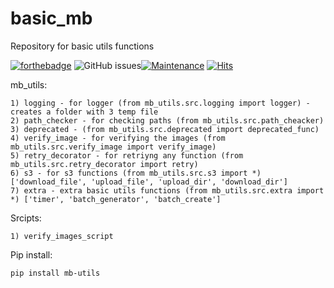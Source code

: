 # basic_mb
Repository for basic utils functions

[![forthebadge](https://forthebadge.com/images/badges/made-with-python.svg)](https://www.python.org/)
<img alt="GitHub issues" src="https://img.shields.io/github/issues/bigmb/basic_mb">[![Maintenance](https://img.shields.io/badge/Maintained%3F-yes-green.svg)](https://github.com/bigmb/mb_pandas/graphs/commit-activity)
[![Hits](https://hits.seeyoufarm.com/api/count/incr/badge.svg?url=https%3A%2F%2Fgithub.com%2Fbigmb%2Fmb_utils&count_bg=%2379C83D&title_bg=%23555555&icon=&icon_color=%23E7E7E7&title=hits&edge_flat=false)](https://hits.seeyoufarm.com)

mb_utils:

    1) logging - for logger (from mb_utils.src.logging import logger) - creates a folder with 3 temp file
    2) path_checker - for checking paths (from mb_utils.src.path_cheacker)
    3) deprecated - (from mb_utils.src.deprecated import deprecated_func)
    4) verify_image - for verifying the images (from mb_utils.src.verify_image import verify_image)
    5) retry_decorator - for retriyng any function (from mb_utils.src.retry_decorator import retry)
    6) s3 - for s3 functions (from mb_utils.src.s3 import *) ['download_file', 'upload_file', 'upload_dir', 'download_dir']
    7) extra - extra basic utils functions (from mb_utils.src.extra import *) ['timer', 'batch_generator', 'batch_create']

Srcipts:

    1) verify_images_script

Pip install:

    pip install mb-utils
